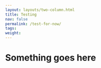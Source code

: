 ```yaml
---
layout: layouts/two-column.html
title: Testing
nav: false
permalink: /test-for-now/
tags: 
weight: 
---
```


# Something goes here